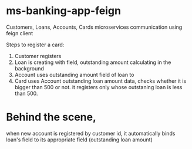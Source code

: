 # ms-banking-app-feign
Customers, Loans, Accounts, Cards microservices communication using feign client 

Steps to register a card:
1. Customer registers 
2. Loan is creating with field, outstanding amount calculating in the background
3. Account uses outstanding amount field of loan to
4. Card uses Account outstanding loan amount data, checks whether it is bigger than 500 or not.
   it registers only whose outstaning loan is less than 500.
#  Behind the scene, 
   when new account is registered by customer id, it automatically binds loan's field to its appropriate field (outstanding loan amount)

